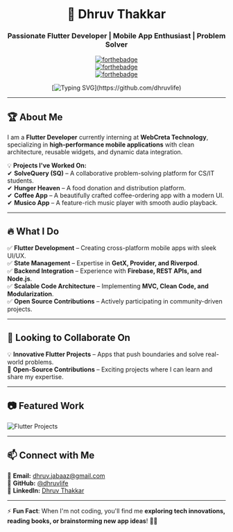 <div align="center"> 

# 🚀 Dhruv Thakkar  

### Passionate Flutter Developer | Mobile App Enthusiast | Problem Solver  

[![forthebadge](https://forthebadge.com/images/badges/built-by-developers.svg)](https://github.com/dhruvlife)  
[![forthebadge](https://forthebadge.com/images/badges/made-with-flutter.svg)](https://flutter.dev)  
[![forthebadge](https://forthebadge.com/images/badges/built-for-android.svg)](https://github.com/dhruvlife)  

[![Typing SVG](https://readme-typing-svg.demolab.com?font=Comic+Sans+MS&color=F72288&size=30&center=true&vCenter=true&width=600&height=50&lines=Welcome+to+My+GitHub!;Building+Scalable+Flutter+Apps!)](https://github.com/dhruvlife)

</div>

---

## 🏆 About Me  

I am a **Flutter Developer** currently interning at **WebCreta Technology**, specializing in **high-performance mobile applications** with clean architecture, reusable widgets, and dynamic data integration.  

💡 **Projects I've Worked On:**  
✔ **SolveQuery (SQ)** – A collaborative problem-solving platform for CS/IT students.  
✔ **Hunger Heaven** – A food donation and distribution platform.  
✔ **Coffee App** – A beautifully crafted coffee-ordering app with a modern UI.  
✔ **Musico App** – A feature-rich music player with smooth audio playback.  

---

## 🔥 What I Do  

✅ **Flutter Development** – Creating cross-platform mobile apps with sleek UI/UX.  
✅ **State Management** – Expertise in **GetX, Provider, and Riverpod**.  
✅ **Backend Integration** – Experience with **Firebase, REST APIs, and Node.js**.  
✅ **Scalable Code Architecture** – Implementing **MVC, Clean Code, and Modularization**.  
✅ **Open Source Contributions** – Actively participating in community-driven projects.  

---

## 🤝 Looking to Collaborate On  

💡 **Innovative Flutter Projects** – Apps that push boundaries and solve real-world problems.  
🔧 **Open-Source Contributions** – Exciting projects where I can learn and share my expertise.  

---

## 📷 Featured Work  

![Flutter Projects](https://github.com/user-attachments/assets/flutter-projects-screenshot.png)  

---

## 📫 Connect with Me  

📩 **Email:** [dhruv.jabaaz@gmail.com](mailto:dhruv.jabaaz@gmail.com)  
🔗 **GitHub:** [@dhruvlife](https://github.com/dhruvlife)  
💼 **LinkedIn:** [Dhruv Thakkar](https://www.linkedin.com/in/dhruv-thakkar)  

---

⚡ **Fun Fact**: When I'm not coding, you'll find me **exploring tech innovations, reading books, or brainstorming new app ideas**! 🚀📖  
